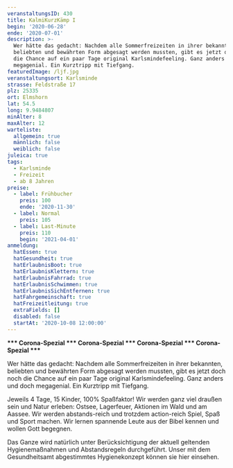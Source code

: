 ```yaml
---
veranstaltungsID: 430
title: KalmiKurzKämp I
begin: '2020-06-28'
ende: '2020-07-01'
description: >-
  Wer hätte das gedacht: Nachdem alle Sommerfreizeiten in ihrer bekannten,
  beliebten und bewährten Form abgesagt werden mussten, gibt es jetzt doch noch
  die Chance auf ein paar Tage original Karlsmindefeeling. Ganz anders und doch
  megagenial. Ein Kurztripp mit Tiefgang.
featuredImage: /ljf.jpg
veranstaltungsort: Karlsminde
strasse: Feldstraße 17
plz: 25335
ort: Elmshorn
lat: 54.5
long: 9.9484807
minAlter: 8
maxAlter: 12
warteliste:
  allgemein: true
  männlich: false
  weiblich: false
juleica: true
tags:
  - Karlsminde
  - Freizeit
  - ab 8 Jahren
preise:
  - label: Frühbucher
    preis: 100
    ende: '2020-11-30'
  - label: Normal
    preis: 105
  - label: Last-Minute
    preis: 110
    begin: '2021-04-01'
anmeldung:
  hatEssen: true
  hatGesundheit: true
  hatErlaubnisBoot: true
  hatErlaubnisKlettern: true
  hatErlaubnisFahrrad: true
  hatErlaubnisSchwimmen: true
  hatErlaubnisSichEntfernen: true
  hatFahrgemeinschaft: true
  hatFreizeitleitung: true
  extraFields: []
  disabled: false
  startAt: '2020-10-08 12:00:00'
---
```


**\*\*\* Corona-Spezial \*\*\* Corona-Spezial \*\*\* Corona-Spezial \*\*\* Corona-Spezial \*\*\***

Wer hätte das gedacht: Nachdem alle Sommerfreizeiten in ihrer bekannten, beliebten und bewährten Form abgesagt werden mussten, gibt es jetzt doch noch die Chance auf ein paar Tage original Karlsmindefeeling. Ganz anders und doch megagenial. Ein Kurztripp mit Tiefgang.

Jeweils 4 Tage, 15 Kinder, 100% Spaßfaktor! Wir werden ganz viel draußen sein und Natur erleben: Ostsee, Lagerfeuer, Aktionen im Wald und am Aassee. Wir werden abstands-reich und trotzdem action-reich Spiel, Spaß und Sport machen. Wir lernen spannende Leute aus der Bibel kennen und wollen Gott begegnen.

Das Ganze wird natürlich unter Berücksichtigung der aktuell geltenden Hygienemaßnahmen und Abstandsregeln durchgeführt.
Unser mit dem Gesundheitsamt abgestimmtes Hygienekonzept können sie hier einsehen.
